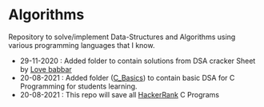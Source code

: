 # Algorithms
Repository to solve/implement Data-Structures and Algorithms using various programming languages that I know.


- 29-11-2020 : Added folder to contain solutions from DSA cracker Sheet by <a href="https://www.youtube.com/c/LoveBabbar1/featured">Love babbar</a>
- 20-08-2021 : Added folder ([C_Basics](./C_Basics)) to contain basic DSA for C Programming for students learning.
- 20-08-2021 : This repo will save all [HackerRank](https://www.hackerrank.com/domains/c) C Programs
